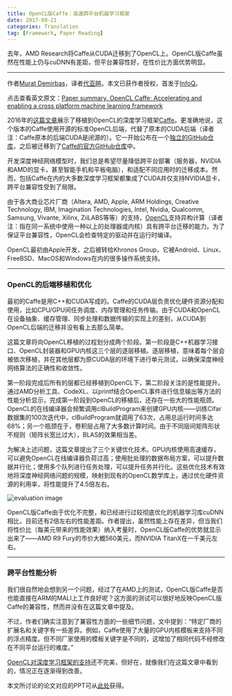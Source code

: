 ```yaml
---
title: OpenCL版Caffe：高速跨平台机器学习框架
date: 2017-09-21
categories: Translation
tag: [Framework, Paper Reading]
---
```


去年，AMD Research将Caffe从CUDA迁移到了OpenCL上。OpenCL版Caffe虽然在性能上仍与cuDNN有差距，但平台兼容性好，在性价比方面优势明显。

---

作者[Murat Demirbas](https://www.cse.buffalo.edu/~demirbas/)，译者[代亚暄](https://tagineerdai.github.io/)。本文已获作者授权，首发于[InfoQ](http://www.infoq.com/cn/)。

点击查看英文原文：[Paper summary. OpenCL Caffe: Accelerating and enabling a cross platform machine learning framework ](http://muratbuffalo.blogspot.hk/2017/09/paper-summary-opencl-caffe-accelerating.html)


2016年的[这篇文章](http://dl.acm.org/citation.cfm?id=2909443&dl=ACM&coll=DL)展示了移植到OpenCL的深度学习框架[Caffe](http://caffe.berkeleyvision.org/)。更准确地说，这个版本的Caffe使用开源的标准OpenCL后端，代替了原本的CUDA后端（译者注：Caffe原本的后端CUDA是闭源的）。它一开始公布在一个[独立的GitHub仓库](https://github.com/amd/OpenCL-caffe)，之后被迁移到了[Caffe的官方GitHub仓库](https://github.com/BVLC/caffe/tree/opencl)中。

开发深度神经网络模型时，我们总是希望尽量降低跨平台部署（服务器，NVIDIA和AMD的显卡，甚至智能手机和平板电脑），和适配不同应用时的迁移成本。然而，包括Caffe在内的大多数深度学习框架都集成了CUDA并仅支持NVIDIA显卡，跨平台兼容性受到了局限。

由于各大商业芯片厂商（Altera, AMD, Apple, ARM Holdings, Creative Technology, IBM, Imagination Technologies, Intel, Nvidia, Qualcomm, Samsung, Vivante, Xilinx, ZiiLABS等等）的支持，[OpenCL](https://en.wikipedia.org/wiki/OpenCL)支持异构计算（译者注：指在同一系统中使用一种以上的处理器或内核）具有跨平台迁移的能力。为了保证平台兼容性，OpenCL会检查特定的驱动并在运行时编译。

OpenCL最初由Apple开发，之后被转给Khronos Group，它被Android、Linux、FreeBSD、MacOS和Windows在内的很多操作系统支持。

---

### OpenCL的后端移植和优化

最初的Caffe是用C++和CUDA写成的。Caffe的CUDA层负责优化硬件资源分配和使用，比如CPU/GPU间任务调度、内存管理和任务传输。由于CUDA和OpenCL在设备抽象、缓存管理、同步处理和数据传输的实现上的差别，从CUDA到OpenCL后端的迁移并没有看上去那么简单。

这篇文章将向OpenCL移植的过程划分成两个阶段。第一阶段是C++机器学习接口、OpenCL封装器和GPU内核这三个层的逐层移植。逐层移植，意味着每个层会被依次移植，并在其他层都为原CUDA层的环境下进行单元测试，以确保深度神经网络算法的正确性和收敛性。

第一阶段完成后所有的层都已经移植到OpenCL下，第二阶段关注的是性能提升。通过AMD分析工具、CodeXL、以printf结合OpenCL事件进行信息输出等方法的性能分析显示，完成第一阶段到OpenCL的移植后，还存在一些大的性能瓶颈。OpenCL的在线编译器会频繁调用clBuildProgram来创建GPU内核——训练Cifar数据集的100次迭代中，clBuildProgram就调用了63次，占用总运行时间多达68%；另一个瓶颈在于，卷积层占用了大多数计算时间。由于不同层间矩阵形状不规则（矩阵长宽比过大），BLAS的效果相当差。

为解决上述问题，这篇文章提出了三个关键优化技术。GPU内核使用高速缓存，可以避免OpenCL在线编译器负荷过高；使用批处理的数据布局方案，可以提升数据并行化；使用多个队列进行任务处理，可以提升任务并行化。这些优化技术有效地将深度神经网络问题的规模，映射到现有的OpenCL数学库上，通过优化硬件资源的利用率，将性能提升了4.5倍左右。

![evaluation image](https://raw.githubusercontent.com/TagineerDai/blog/master/source/_misc/OpenCL_Performance.png)

OpenCL版Caffe由于优化不完整，和已经进行过较彻底优化的机器学习库cuDNN相比，目前还有2倍左右的性能差距。作者提出，虽然性能上存在差异，但当我们将性价比（每美元带来的性能效果）纳入考量时，OpenCL版Caffe的优势就显示出来了——AMD R9 Fury的市价大概560美元，而NVIDIA TitanX在一千美元左右。

---

### 跨平台性能分析

我们很自然地会想到另一个问题，经过了在AMD上的测试，OpenCL版Caffe是否也能直接在ARM的MALI上工作良好呢？这方面的测试可以很好地反映OpenCL版Caffe的兼容性，然而并没有在这篇文章中提及。

不过，作者们确实注意到了兼容性方面的一些细节问题，文中提到：“特定厂商的扩展名和关键字有一些差异。例如，Caffe使用了大量的GPU内核模板来支持不同的浮点精度。但不同厂家使用的模板关键字是不同的，这增加了相同代码不经修改在不同平台运行的难度。”

[OpenCL对深度学习框架的支持](https://en.wikipedia.org/wiki/Comparison_of_deep_learning_software)还不完美，但好在，就像我们在这篇文章中看到的，情况正在逐渐得到改善。

本文所讨论的论文对应的PPT可从[此处](https://github.com/TagineerDai/blog/blob/master/source/_misc/iwocl-2016-opencl-caffe.pdf)获得。
